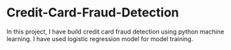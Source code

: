 # Credit-Card-Fraud-Detection
In this project, I have build credit card fraud detection using python machine learning. I have used logistic regression model for model training.
